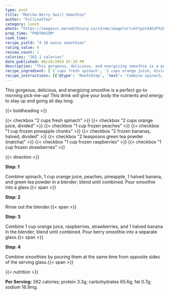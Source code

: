 ```yaml
---
type: post
title: "Matcha-Berry Swirl Smoothie"
author: "FullLeafTea"
category: lunch
photo: "https://imagesvc.meredithcorp.io/v3/mm/image?url=https%3A%2F%2Fimages.media-allrecipes.com%2Fuserphotos%2F4487739.jpg"
prep_time: "P0DT0H15M"
cook_time: 
recipe_yield: "4 16 ounce smoothies"
rating_value: 4
review_count: 1
calories: "262.1 calories"
date_published: 08/26/2019 07:39 PM
description: "This gorgeous, delicious, and energizing smoothie is a perfect go-to morning pick-me-up! This drink will give your body the nutrients and energy to stay up and going all day long."
recipe_ingredient: ['2 cups fresh spinach', '2 cups orange juice, divided', '1 cup frozen peaches', '1 cup frozen pineapple chunks', '2 frozen bananas, halved, divided', '2 teaspoons green tea powder (matcha)', '1 cup frozen raspberries', '1 cup frozen strawberries']
recipe_instructions: [{'@type': 'HowToStep', 'text': 'Combine spinach, 1 cup orange juice, peaches, pineapple, 1 halved banana, and green tea powder in a blender; blend until combined. Pour smoothie into a glass.\n'}, {'@type': 'HowToStep', 'text': 'Rinse out the blender.\n'}, {'@type': 'HowToStep', 'text': 'Combine 1 cup orange juice, raspberries, strawberries, and 1 halved banana in the blender; blend until combined. Pour berry smoothie into a separate glass.\n'}, {'@type': 'HowToStep', 'text': 'Combine smoothies by pouring them at the same time from opposite sides of the serving glass.\n'}]
---
```


This gorgeous, delicious, and energizing smoothie is a perfect go-to morning pick-me-up! This drink will give your body the nutrients and energy to stay up and going all day long. 

{{< boldheading >}}

{{< checkbox "2 cups fresh spinach" >}}
{{< checkbox "2 cups orange juice, divided" >}}
{{< checkbox "1 cup frozen peaches" >}}
{{< checkbox "1 cup frozen pineapple chunks" >}}
{{< checkbox "2  frozen bananas, halved, divided" >}}
{{< checkbox "2 teaspoons green tea powder (matcha)" >}}
{{< checkbox "1 cup frozen raspberries" >}}
{{< checkbox "1 cup frozen strawberries" >}}


{{< direction >}}

**Step: 1**

Combine spinach, 1 cup orange juice, peaches, pineapple, 1 halved banana, and green tea powder in a blender; blend until combined. Pour smoothie into a glass.{{< span >}}

**Step: 2**

Rinse out the blender.{{< span >}}

**Step: 3**

Combine 1 cup orange juice, raspberries, strawberries, and 1 halved banana in the blender; blend until combined. Pour berry smoothie into a separate glass.{{< span >}}

**Step: 4**

Combine smoothies by pouring them at the same time from opposite sides of the serving glass.{{< span >}}

{{< nutrition >}}

**Per Serving:** 262 calories; protein 3.3g; carbohydrates 65.6g; fat 0.7g; sodium 16.9mg.